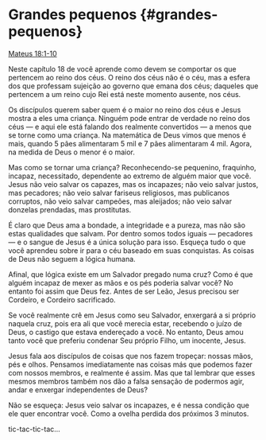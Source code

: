 # Grandes pequenos {#grandes-pequenos}

[Mateus 18:1-10](http://bibliaonline.com.br/acf/mt/18/1-10)

Neste capítulo 18 de você aprende como devem se comportar os que pertencem ao reino dos céus. O reino dos céus não é o céu, mas a esfera dos que professam sujeição ao governo que emana dos céus; daqueles que pertencem a um reino cujo Rei está neste momento ausente, nos céus.

Os discípulos querem saber quem é o maior no reino dos céus e Jesus mostra a eles uma criança. Ninguém pode entrar de verdade no reino dos céus — e aqui ele está falando dos realmente convertidos — a menos que se torne como uma criança. Na matemática de Deus vimos que menos é mais, quando 5 pães alimentaram 5 mil e 7 pães alimentaram 4 mil. Agora, na medida de Deus o menor é o maior.

Mas como se tornar uma criança? Reconhecendo-se pequenino, fraquinho, incapaz, necessitado, dependente ao extremo de alguém maior que você. Jesus não veio salvar os capazes, mas os incapazes; não veio salvar justos, mas pecadores; não veio salvar fariseus religiosos, mas publicanos corruptos, não veio salvar campeões, mas aleijados; não veio salvar donzelas prendadas, mas prostitutas.

É claro que Deus ama a bondade, a integridade e a pureza, mas não são estas qualidades que salvam. Por dentro somos todos iguais — pecadores — e o sangue de Jesus é a única solução para isso. Esqueça tudo o que você aprendeu sobre ir para o céu baseado em suas conquistas. As coisas de Deus não seguem a lógica humana.

Afinal, que lógica existe em um Salvador pregado numa cruz? Como é que alguém incapaz de mexer as mãos e os pés poderia salvar você? No entanto foi assim que Deus fez. Antes de ser Leão, Jesus precisou ser Cordeiro, e Cordeiro sacrificado.

Se você realmente crê em Jesus como seu Salvador, enxergará a si próprio naquela cruz, pois era ali que você merecia estar, recebendo o juízo de Deus, o castigo que estava endereçado a você. No entanto, Deus amou tanto você que preferiu condenar Seu próprio Filho, um inocente, Jesus.

Jesus fala aos discípulos de coisas que nos fazem tropeçar: nossas mãos, pés e olhos. Pensamos imediatamente nas coisas más que podemos fazer com nossos membros, e realmente é assim. Mas que tal lembrar que esses mesmos membros também nos dão a falsa sensação de podermos agir, andar e enxergar independentes de Deus?

Não se esqueça: Jesus veio salvar os incapazes, e é nessa condição que ele quer encontrar você. Como a ovelha perdida dos próximos 3 minutos.

tic-tac-tic-tac...